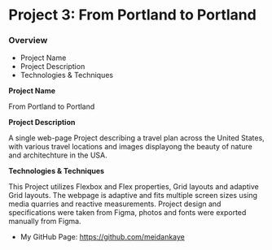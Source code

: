 # Project 3: From Portland to Portland

### Overview
* Project Name
* Project Description
* Technologies & Techniques

**Project Name**

From Portland to Portland

**Project Description**

A single web-page Project describing a travel plan across the United States, with various travel locations and images displayong the beauty of nature and architechture in the USA.

**Technologies & Techniques**

This Project utilizes Flexbox and Flex properties, Grid layouts and adaptive Grid layouts. The webpage is adaptive and fits multiple screen sizes using media quarries and reactive measurements. Project design and specifications were taken from Figma, photos and fonts were exported manually from Figma.

* My GitHub Page: https://github.com/meidankaye
